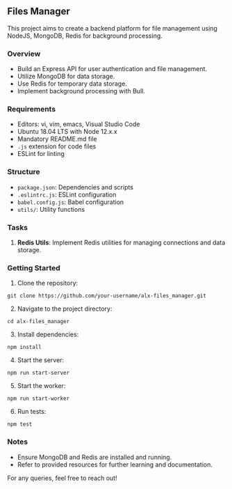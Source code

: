 ## Files Manager

This project aims to create a backend platform for file management using NodeJS, MongoDB, Redis for background processing.

### Overview

- Build an Express API for user authentication and file management.
- Utilize MongoDB for data storage.
- Use Redis for temporary data storage.
- Implement background processing with Bull.

### Requirements

- Editors: vi, vim, emacs, Visual Studio Code
- Ubuntu 18.04 LTS with Node 12.x.x
- Mandatory README.md file
- `.js` extension for code files
- ESLint for linting

### Structure

- `package.json`: Dependencies and scripts
- `.eslintrc.js`: ESLint configuration
- `babel.config.js`: Babel configuration
- `utils/`: Utility functions

### Tasks

1. **Redis Utils**: Implement Redis utilities for managing connections and data storage.

### Getting Started

1. Clone the repository:

```
git clone https://github.com/your-username/alx-files_manager.git
```

2. Navigate to the project directory:

```
cd alx-files_manager
```

3. Install dependencies:

```
npm install
```

4. Start the server:

```
npm run start-server
```

5. Start the worker:

```
npm run start-worker
```

6. Run tests:

```
npm test
```

### Notes

- Ensure MongoDB and Redis are installed and running.
- Refer to provided resources for further learning and documentation.

For any queries, feel free to reach out!
